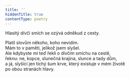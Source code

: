 ```yaml
---
title: ''
hiddenTitle: true
contentType: poetry
---
```


<section>

Hlasitý dívčí smích se ozývá odněkud z cesty.

Platil slovům někoho, koho nevidím.  
Mám to v paměti, jelikož jsem slyšel.  
Ale kdybyste mi teď řekli o dívčím smíchu na cestě,  
řeknu: ne, kopce, slunečná krajina, slunce a tady dům,  
a já, slyšící jen tichý šum krve, který existuje v mém životě  
po obou stranách hlavy.

</section>
